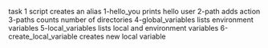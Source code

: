 task 1 script creates an alias
1-hello_you prints hello user
2-path adds action
3-paths counts number of directories
4-global_variables lists environment variables
5-local_variables lists local and environment variables
6-create_local_variable creates new local variable
